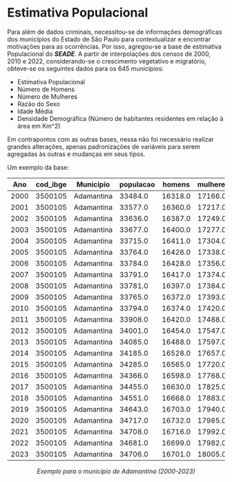 # Estimativa Populacional

Para além de dados criminais, necessitou-se de informações demográficas dos municípios do Estado de São Paulo para contextualizar e encontrar motivações para as ocorrências. Por isso, agregou-se a base de estimativa Populacional do ***SEADE***. A partir de interpolações dos censos de 2000, 2010 e 2022, considerando-se o crescimento vegetativo e migratório, obteve-se os seguintes dados para os 645 municípios:

* Estimativa Populacional
* Número de Homens
* Número de Mulheres
* Razão do Sexo
* Idade Média
* Densidade Demográfica (Número de habitantes residentes em relação à área em Km^2)

Em contrapontos com as outras bases, nessa não foi necessário realizar grandes alterações, apenas padronizações de variáveis para serem agregadas às outras e mudanças em seus tipos.

Um exemplo da base:

| Ano | cod_ibge | Municipio  | populacao | homens  | mulheres | razao_sexo | id_media | dens_demog |
|-----|----------|------------|-----------|---------|----------|------------|----------|------------|
| 2000| 3500105  | Adamantina | 33484.0   | 16318.0 | 17166.0  | 105,2      | 33,7     | 81,3       |
| 2001| 3500105  | Adamantina | 33577.0   | 16360.0 | 17217.0  | 105,2      | 34,1     | 81,5       |
| 2002| 3500105  | Adamantina | 33636.0   | 16387.0 | 17249.0  | 105,3      | 34,5     | 81,6       |
| 2003| 3500105  | Adamantina | 33677.0   | 16400.0 | 17277.0  | 105,3      | 34,9     | 81,7       |
| 2004| 3500105  | Adamantina | 33715.0   | 16411.0 | 17304.0  | 105,4      | 35,3     | 81,8       |
| 2005| 3500105  | Adamantina | 33764.0   | 16426.0 | 17338.0  | 105,6      | 35,7     | 82         |
| 2006| 3500105  | Adamantina | 33784.0   | 16428.0 | 17356.0  | 105,6      | 36,1     | 82         |
| 2007| 3500105  | Adamantina | 33791.0   | 16417.0 | 17374.0  | 105,8      | 36,5     | 82         |
| 2008| 3500105  | Adamantina | 33781.0   | 16397.0 | 17384.0  | 106        | 36,9     | 82         |
| 2009| 3500105  | Adamantina | 33765.0   | 16372.0 | 17393.0  | 106,2      | 37,3     | 82         |
| 2010| 3500105  | Adamantina | 33794.0   | 16374.0 | 17420.0  | 106,4      | 37,7     | 82         |
| 2011| 3500105  | Adamantina | 33908.0   | 16420.0 | 17488.0  | 106,5      | 38       | 82,3       |
| 2012| 3500105  | Adamantina | 34001.0   | 16454.0 | 17547.0  | 106,6      | 38,2     | 82,5       |
| 2013| 3500105  | Adamantina | 34085.0   | 16488.0 | 17597.0  | 106,7      | 38,5     | 82,7       |
| 2014| 3500105  | Adamantina | 34185.0   | 16528.0 | 17657.0  | 106,8      | 38,8     | 83         |
| 2015| 3500105  | Adamantina | 34285.0   | 16565.0 | 17720.0  | 107        | 39,1     | 83,2       |
| 2016| 3500105  | Adamantina | 34366.0   | 16598.0 | 17768.0  | 107        | 39,4     | 83,4       |
| 2017| 3500105  | Adamantina | 34455.0   | 16630.0 | 17825.0  | 107,2      | 39,6     | 83,6       |
| 2018| 3500105  | Adamantina | 34551.0   | 16668.0 | 17883.0  | 107,3      | 39,9     | 83,9       |
| 2019| 3500105  | Adamantina | 34643.0   | 16703.0 | 17940.0  | 107,4      | 40,2     | 84,1       |
| 2020| 3500105  | Adamantina | 34717.0   | 16732.0 | 17985.0  | 107,5      | 40,5     | 84,3       |
| 2021| 3500105  | Adamantina | 34708.0   | 16716.0 | 17992.0  | 107,6      | 40,8     | 84,2       |
| 2022| 3500105  | Adamantina | 34681.0   | 16699.0 | 17982.0  | 107,7      | 41,1     | 84,2       |
| 2023| 3500105  | Adamantina | 34706.0   | 16701.0 | 18005.0  | 107,8      | 41,4     | 84,2       |


<div style="text-align: center;">
  <p><em>Exemplo para o município de Adamantina (2000-2023)</em></p>
</div>